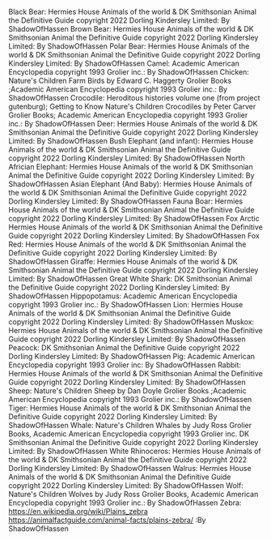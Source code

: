 Black Bear: Hermies House Animals of the world & DK Smithsonian Animal the Definitive Guide copyright 2022 Dorling Kindersley Limited: By ShadowOfHassen
Brown Bear: Hermies House Animals of the world & DK Smithsonian Animal the Definitive Guide copyright 2022 Dorling Kindersley Limited: By ShadowOfHassen
Polar Bear: Hermies House Animals of the world & DK Smithsonian Animal the Definitive Guide copyright 2022 Dorling Kindersley Limited: By ShadowOfHassen
Camel: Academic American Encyclopedia copyright 1993 Grolier inc.:  By ShadowOfHassen
Chicken: Nature's Children Farm Birds by Edward C. Haggerty Grolier Books ;Academic American Encyclopedia copyright 1993 Grolier inc.:  By ShadowOfHassen
Crocodile: Heroditous histories volume one (from project gutenburg); Getting to Know Nature's Children Crocodiles by Peter Carver Grolier Books;  Academic American Encyclopedia copyright 1993 Grolier inc.:  By ShadowOfHassen
Deer: Hermies House Animals of the world & DK Smithsonian Animal the Definitive Guide copyright 2022 Dorling Kindersley Limited: By ShadowOfHassen
Bush Elephant (and infant): Hermies House Animals of the world & DK Smithsonian Animal the Definitive Guide copyright 2022 Dorling Kindersley Limited: By ShadowOfHassen
North Africian Elephant: Hermies House Animals of the world & DK Smithsonian Animal the Definitive Guide copyright 2022 Dorling Kindersley Limited: By ShadowOfHassen
Asian Elephant (And Baby): Hermies House Animals of the world & DK Smithsonian Animal the Definitive Guide copyright 2022 Dorling Kindersley Limited: By ShadowOfHassen
Fauna Boar: Hermies House Animals of the world & DK Smithsonian Animal the Definitive Guide copyright 2022 Dorling Kindersley Limited: By ShadowOfHassen
Fox Arctic  Hermies House Animals of the world & DK Smithsonian Animal the Definitive Guide copyright 2022 Dorling Kindersley Limited: By ShadowOfHassen
Fox Red: Hermies House Animals of the world & DK Smithsonian Animal the Definitive Guide copyright 2022 Dorling Kindersley Limited: By ShadowOfHassen
Giraffe: Hermies House Animals of the world & DK Smithsonian Animal the Definitive Guide copyright 2022 Dorling Kindersley Limited: By ShadowOfHassen
Great White Shark: DK Smithsonian Animal the Definitive Guide copyright 2022 Dorling Kindersley Limited: By ShadowOfHassen
Hippopotamus: Academic American Encyclopedia copyright 1993 Grolier inc.:  By ShadowOfHassen
Lion: Hermies House Animals of the world & DK Smithsonian Animal the Definitive Guide copyright 2022 Dorling Kindersley Limited: By ShadowOfHassen
Muskox: Hermies House Animals of the world & DK Smithsonian Animal the Definitive Guide copyright 2022 Dorling Kindersley Limited: By ShadowOfHassen
Peacock: DK Smithsonian Animal the Definitive Guide copyright 2022 Dorling Kindersley Limited: By ShadowOfHassen
Pig: Academic American Encyclopedia copyright 1993 Grolier inc: By ShadowOfHassen
Rabbit: Hermies House Animals of the world & DK Smithsonian Animal the Definitive Guide copyright 2022 Dorling Kindersley Limited: By ShadowOfHassen
Sheep: Nature's Children Sheep by Dan Doyle Grolier Books ;Academic American Encyclopedia copyright 1993 Grolier inc.:  By ShadowOfHassen
Tiger: Hermies House Animals of the world & DK Smithsonian Animal the Definitive Guide copyright 2022 Dorling Kindersley Limited: By ShadowOfHassen
Whale: Nature's Children Whales by Judy Ross Grolier Books, Academic American Encyclopedia copyright 1993 Grolier inc.  DK Smithsonian Animal the Definitive Guide copyright 2022 Dorling Kindersley Limited:  By ShadowOfHassen
White Rhinoceros:  Hermies House Animals of the world & DK Smithsonian Animal the Definitive Guide copyright 2022 Dorling Kindersley Limited: By ShadowOfHassen
Walrus: Hermies House Animals of the world & DK Smithsonian Animal the Definitive Guide copyright 2022 Dorling Kindersley Limited: By ShadowOfHassen
Wolf: Nature's Children Wolves by Judy Ross Grolier Books, Academic American Encyclopedia copyright 1993 Grolier inc.:  By ShadowOfHassen
Zebra: https://en.wikipedia.org/wiki/Plains_zebra https://animalfactguide.com/animal-facts/plains-zebra/ :By ShadowOfHassen
